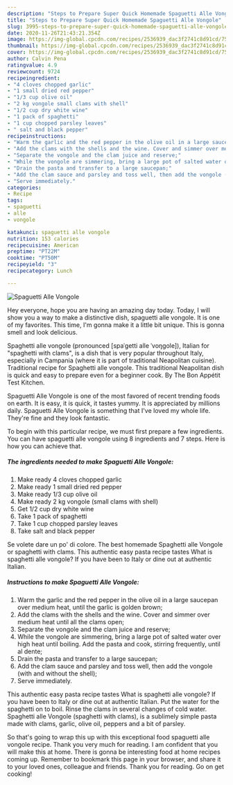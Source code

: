 ```yaml
---
description: "Steps to Prepare Super Quick Homemade Spaguetti Alle Vongole"
title: "Steps to Prepare Super Quick Homemade Spaguetti Alle Vongole"
slug: 3995-steps-to-prepare-super-quick-homemade-spaguetti-alle-vongole
date: 2020-11-26T21:43:21.354Z
image: https://img-global.cpcdn.com/recipes/2536939_dac3f2741c8d91cd/751x532cq70/spaguetti-alle-vongole-recipe-main-photo.jpg
thumbnail: https://img-global.cpcdn.com/recipes/2536939_dac3f2741c8d91cd/751x532cq70/spaguetti-alle-vongole-recipe-main-photo.jpg
cover: https://img-global.cpcdn.com/recipes/2536939_dac3f2741c8d91cd/751x532cq70/spaguetti-alle-vongole-recipe-main-photo.jpg
author: Calvin Pena
ratingvalue: 4.9
reviewcount: 9724
recipeingredient:
- "4 cloves chopped garlic"
- "1 small dried red pepper"
- "1/3 cup olive oil"
- "2 kg vongole small clams with shell"
- "1/2 cup dry white wine"
- "1 pack of spaghetti"
- "1 cup chopped parsley leaves"
- " salt and black pepper"
recipeinstructions:
- "Warm the garlic and the red pepper in the olive oil in a large saucepan over medium heat, until the garlic is golden brown;"
- "Add the clams with the shells and the wine. Cover and simmer over medium heat until all the clams open;"
- "Separate the vongole and the clam juice and reserve;"
- "While the vongole are simmering, bring a large pot of salted water over high heat until boiling. Add the pasta and cook, stirring frequently, until al dente;"
- "Drain the pasta and transfer to a large saucepan;"
- "Add the clam sauce and parsley and toss well, then add the vongole (with and without the shell);"
- "Serve immediately."
categories:
- Recipe
tags:
- spaguetti
- alle
- vongole

katakunci: spaguetti alle vongole 
nutrition: 153 calories
recipecuisine: American
preptime: "PT22M"
cooktime: "PT50M"
recipeyield: "3"
recipecategory: Lunch

---
```



![Spaguetti Alle Vongole](https://img-global.cpcdn.com/recipes/2536939_dac3f2741c8d91cd/751x532cq70/spaguetti-alle-vongole-recipe-main-photo.jpg)

Hey everyone, hope you are having an amazing day today. Today, I will show you a way to make a distinctive dish, spaguetti alle vongole. It is one of my favorites. This time, I'm gonna make it a little bit unique. This is gonna smell and look delicious.

Spaghetti alle vongole (pronounced [spaˈɡetti alle ˈvoŋɡole]), Italian for &#34;spaghetti with clams&#34;, is a dish that is very popular throughout Italy, especially in Campania (where it is part of traditional Neapolitan cuisine). Traditional recipe for Spaghetti alle vongole. This traditional Neapolitan dish is quick and easy to prepare even for a beginner cook. By The Bon Appétit Test Kitchen.

Spaguetti Alle Vongole is one of the most favored of recent trending foods on earth. It is easy, it is quick, it tastes yummy. It is appreciated by millions daily. Spaguetti Alle Vongole is something that I've loved my whole life. They're fine and they look fantastic.


To begin with this particular recipe, we must first prepare a few ingredients. You can have spaguetti alle vongole using 8 ingredients and 7 steps. Here is how you can achieve that.

<!--inarticleads1-->

##### The ingredients needed to make Spaguetti Alle Vongole:

1. Make ready 4 cloves chopped garlic
1. Make ready 1 small dried red pepper
1. Make ready 1/3 cup olive oil
1. Make ready 2 kg vongole (small clams with shell)
1. Get 1/2 cup dry white wine
1. Take 1 pack of spaghetti
1. Take 1 cup chopped parsley leaves
1. Take  salt and black pepper


Se volete dare un po&#39; di colore. The best homemade Spaghetti alle Vongole or spaghetti with clams. This authentic easy pasta recipe tastes What is spaghetti alle vongole? If you have been to Italy or dine out at authentic Italian. 

<!--inarticleads2-->

##### Instructions to make Spaguetti Alle Vongole:

1. Warm the garlic and the red pepper in the olive oil in a large saucepan over medium heat, until the garlic is golden brown;
1. Add the clams with the shells and the wine. Cover and simmer over medium heat until all the clams open;
1. Separate the vongole and the clam juice and reserve;
1. While the vongole are simmering, bring a large pot of salted water over high heat until boiling. Add the pasta and cook, stirring frequently, until al dente;
1. Drain the pasta and transfer to a large saucepan;
1. Add the clam sauce and parsley and toss well, then add the vongole (with and without the shell);
1. Serve immediately.


This authentic easy pasta recipe tastes What is spaghetti alle vongole? If you have been to Italy or dine out at authentic Italian. Put the water for the spaghetti on to boil. Rinse the clams in several changes of cold water. Spaghetti alle Vongole (spaghetti with clams), is a sublimely simple pasta made with clams, garlic, olive oil, peppers and a bit of parsley. 

So that's going to wrap this up with this exceptional food spaguetti alle vongole recipe. Thank you very much for reading. I am confident that you will make this at home. There is gonna be interesting food at home recipes coming up. Remember to bookmark this page in your browser, and share it to your loved ones, colleague and friends. Thank you for reading. Go on get cooking!
